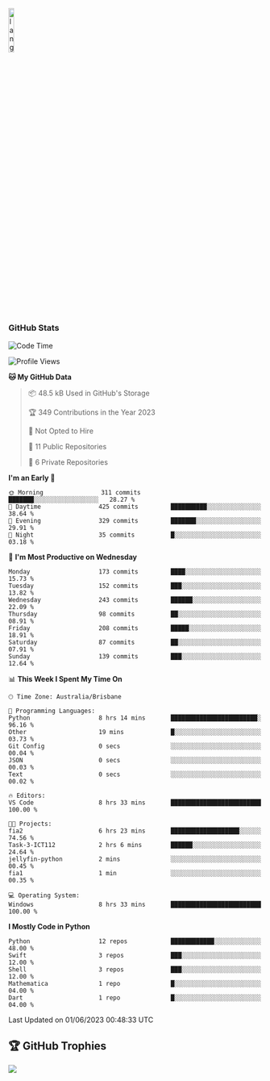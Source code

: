 <p align="left"><img width=15%" src="https://github.com/alansmathew/alansmathew/raw/master/lang.gif" alt="lang image here" /></p>

# <h3 align="left">GitHub Stats</h3>

<!--START_SECTION:waka-->
![Code Time](http://img.shields.io/badge/Code%20Time-223%20hrs%2023%20mins-blue)

![Profile Views](http://img.shields.io/badge/Profile%20Views-0-blue)

**🐱 My GitHub Data** 

> 📦 48.5 kB Used in GitHub's Storage 
 > 
> 🏆 349 Contributions in the Year 2023
 > 
> 🚫 Not Opted to Hire
 > 
> 📜 11 Public Repositories 
 > 
> 🔑 6 Private Repositories 
 > 
**I'm an Early 🐤** 

```text
🌞 Morning                311 commits         ███████░░░░░░░░░░░░░░░░░░   28.27 % 
🌆 Daytime                425 commits         ██████████░░░░░░░░░░░░░░░   38.64 % 
🌃 Evening                329 commits         ███████░░░░░░░░░░░░░░░░░░   29.91 % 
🌙 Night                  35 commits          █░░░░░░░░░░░░░░░░░░░░░░░░   03.18 % 
```
📅 **I'm Most Productive on Wednesday** 

```text
Monday                   173 commits         ████░░░░░░░░░░░░░░░░░░░░░   15.73 % 
Tuesday                  152 commits         ███░░░░░░░░░░░░░░░░░░░░░░   13.82 % 
Wednesday                243 commits         ██████░░░░░░░░░░░░░░░░░░░   22.09 % 
Thursday                 98 commits          ██░░░░░░░░░░░░░░░░░░░░░░░   08.91 % 
Friday                   208 commits         █████░░░░░░░░░░░░░░░░░░░░   18.91 % 
Saturday                 87 commits          ██░░░░░░░░░░░░░░░░░░░░░░░   07.91 % 
Sunday                   139 commits         ███░░░░░░░░░░░░░░░░░░░░░░   12.64 % 
```


📊 **This Week I Spent My Time On** 

```text
🕑︎ Time Zone: Australia/Brisbane

💬 Programming Languages: 
Python                   8 hrs 14 mins       ████████████████████████░   96.16 % 
Other                    19 mins             █░░░░░░░░░░░░░░░░░░░░░░░░   03.73 % 
Git Config               0 secs              ░░░░░░░░░░░░░░░░░░░░░░░░░   00.04 % 
JSON                     0 secs              ░░░░░░░░░░░░░░░░░░░░░░░░░   00.03 % 
Text                     0 secs              ░░░░░░░░░░░░░░░░░░░░░░░░░   00.02 % 

🔥 Editors: 
VS Code                  8 hrs 33 mins       █████████████████████████   100.00 % 

🐱‍💻 Projects: 
fia2                     6 hrs 23 mins       ███████████████████░░░░░░   74.56 % 
Task-3-ICT112            2 hrs 6 mins        ██████░░░░░░░░░░░░░░░░░░░   24.64 % 
jellyfin-python          2 mins              ░░░░░░░░░░░░░░░░░░░░░░░░░   00.45 % 
fia1                     1 min               ░░░░░░░░░░░░░░░░░░░░░░░░░   00.35 % 

💻 Operating System: 
Windows                  8 hrs 33 mins       █████████████████████████   100.00 % 
```

**I Mostly Code in Python** 

```text
Python                   12 repos            ████████████░░░░░░░░░░░░░   48.00 % 
Swift                    3 repos             ███░░░░░░░░░░░░░░░░░░░░░░   12.00 % 
Shell                    3 repos             ███░░░░░░░░░░░░░░░░░░░░░░   12.00 % 
Mathematica              1 repo              █░░░░░░░░░░░░░░░░░░░░░░░░   04.00 % 
Dart                     1 repo              █░░░░░░░░░░░░░░░░░░░░░░░░   04.00 % 
```




 Last Updated on 01/06/2023 00:48:33 UTC
<!--END_SECTION:waka-->

## 🏆 GitHub Trophies

![](https://github-profile-trophy.vercel.app/?username=samh06&theme=discord&no-frame=true&no-bg=false&margin-w=4)
